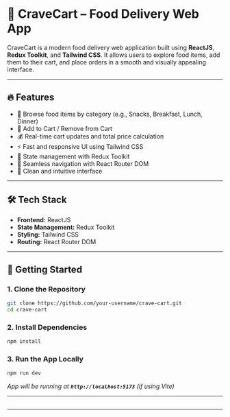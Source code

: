 # 🍔 CraveCart – Food Delivery Web App

CraveCart is a modern food delivery web application built using **ReactJS**, **Redux Toolkit**, and **Tailwind CSS**. It allows users to explore food items, add them to their cart, and place orders in a smooth and visually appealing interface.

---

## 🔥 Features

* 🍱 Browse food items by category (e.g., Snacks, Breakfast, Lunch, Dinner)
* 🛒 Add to Cart / Remove from Cart
* 💰 Real-time cart updates and total price calculation
* ⚡️ Fast and responsive UI using Tailwind CSS
* 🔄 State management with Redux Toolkit
* 🧭 Seamless navigation with React Router DOM
* 🧾 Clean and intuitive interface

---

## 🛠 Tech Stack

* **Frontend:** ReactJS
* **State Management:** Redux Toolkit
* **Styling:** Tailwind CSS
* **Routing:** React Router DOM

---

## 🚀 Getting Started

### 1. Clone the Repository

```bash
git clone https://github.com/your-username/crave-cart.git
cd crave-cart
```

### 2. Install Dependencies

```bash
npm install
```

### 3. Run the App Locally

```bash
npm run dev
```

*App will be running at ****`http://localhost:5173`**** (if using Vite)*

---

##

---

##
